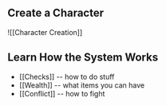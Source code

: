 ## Create a Character
![[Character Creation]]

## Learn How the System Works
- [[Checks]] -- how to do stuff
- [[Wealth]] -- what items you can have
- [[Conflict]] -- how to fight